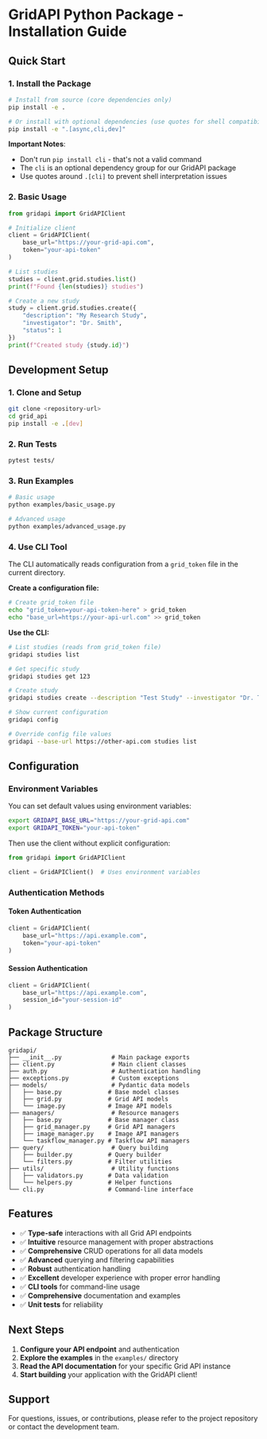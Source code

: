 # GridAPI Python Package - Installation Guide

## Quick Start

### 1. Install the Package

```bash
# Install from source (core dependencies only)
pip install -e .

# Or install with optional dependencies (use quotes for shell compatibility)
pip install -e ".[async,cli,dev]"
```

**Important Notes**:
- Don't run `pip install cli` - that's not a valid command
- The `cli` is an optional dependency group for our GridAPI package
- Use quotes around `.[cli]` to prevent shell interpretation issues

### 2. Basic Usage

```python
from gridapi import GridAPIClient

# Initialize client
client = GridAPIClient(
    base_url="https://your-grid-api.com",
    token="your-api-token"
)

# List studies
studies = client.grid.studies.list()
print(f"Found {len(studies)} studies")

# Create a new study
study = client.grid.studies.create({
    "description": "My Research Study",
    "investigator": "Dr. Smith",
    "status": 1
})
print(f"Created study {study.id}")
```

## Development Setup

### 1. Clone and Setup

```bash
git clone <repository-url>
cd grid_api
pip install -e .[dev]
```

### 2. Run Tests

```bash
pytest tests/
```

### 3. Run Examples

```bash
# Basic usage
python examples/basic_usage.py

# Advanced usage
python examples/advanced_usage.py
```

### 4. Use CLI Tool

The CLI automatically reads configuration from a `grid_token` file in the current directory.

**Create a configuration file:**
```bash
# Create grid_token file
echo "grid_token=your-api-token-here" > grid_token
echo "base_url=https://your-api-url.com" >> grid_token
```

**Use the CLI:**
```bash
# List studies (reads from grid_token file)
gridapi studies list

# Get specific study
gridapi studies get 123

# Create study
gridapi studies create --description "Test Study" --investigator "Dr. Test"

# Show current configuration
gridapi config

# Override config file values
gridapi --base-url https://other-api.com studies list
```

## Configuration

### Environment Variables

You can set default values using environment variables:

```bash
export GRIDAPI_BASE_URL="https://your-grid-api.com"
export GRIDAPI_TOKEN="your-api-token"
```

Then use the client without explicit configuration:

```python
from gridapi import GridAPIClient

client = GridAPIClient()  # Uses environment variables
```

### Authentication Methods

#### Token Authentication
```python
client = GridAPIClient(
    base_url="https://api.example.com",
    token="your-api-token"
)
```

#### Session Authentication
```python
client = GridAPIClient(
    base_url="https://api.example.com",
    session_id="your-session-id"
)
```

## Package Structure

```
gridapi/
├── __init__.py              # Main package exports
├── client.py                # Main client classes
├── auth.py                  # Authentication handling
├── exceptions.py            # Custom exceptions
├── models/                  # Pydantic data models
│   ├── base.py             # Base model classes
│   ├── grid.py             # Grid API models
│   └── image.py            # Image API models
├── managers/                # Resource managers
│   ├── base.py             # Base manager class
│   ├── grid_manager.py     # Grid API managers
│   ├── image_manager.py    # Image API managers
│   └── taskflow_manager.py # Taskflow API managers
├── query/                   # Query building
│   ├── builder.py          # Query builder
│   └── filters.py          # Filter utilities
├── utils/                   # Utility functions
│   ├── validators.py       # Data validation
│   └── helpers.py          # Helper functions
└── cli.py                  # Command-line interface
```

## Features

- ✅ **Type-safe** interactions with all Grid API endpoints
- ✅ **Intuitive** resource management with proper abstractions
- ✅ **Comprehensive** CRUD operations for all data models
- ✅ **Advanced** querying and filtering capabilities
- ✅ **Robust** authentication handling
- ✅ **Excellent** developer experience with proper error handling
- ✅ **CLI tools** for command-line usage
- ✅ **Comprehensive** documentation and examples
- ✅ **Unit tests** for reliability

## Next Steps

1. **Configure your API endpoint** and authentication
2. **Explore the examples** in the `examples/` directory
3. **Read the API documentation** for your specific Grid API instance
4. **Start building** your application with the GridAPI client!

## Support

For questions, issues, or contributions, please refer to the project repository or contact the development team.
